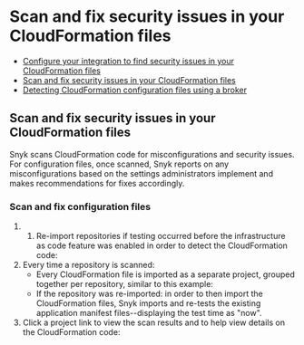 # Scan and fix security issues in your CloudFormation files

* [ Configure your integration to find security issues in your CloudFormation files](https://github.com/snyk/user-docs/tree/75cbddc84902693171786610d68edd1dc502bd55/hc/en-us/articles/4402937668241-Configure-your-integration-to-find-security-issues-in-your-CloudFormation-files/README.md)
* [ Scan and fix security issues in your CloudFormation files](https://github.com/snyk/user-docs/tree/75cbddc84902693171786610d68edd1dc502bd55/hc/en-us/articles/4402971349009-Scan-and-fix-security-issues-in-your-CloudFormation-files/README.md)
* [ Detecting CloudFormation configuration files using a broker](https://github.com/snyk/user-docs/tree/75cbddc84902693171786610d68edd1dc502bd55/hc/en-us/articles/4402964063377-Detecting-CloudFormation-configuration-files-using-a-broker/README.md)

## Scan and fix security issues in your CloudFormation files

Snyk scans CloudFormation code for misconfigurations and security issues. For configuration files, once scanned, Snyk reports on any misconfigurations based on the settings administrators implement and makes recommendations for fixes accordingly.

### Scan and fix configuration files

1. 1. Re-import repositories if testing occurred before the infrastructure as code feature was enabled in order to detect the CloudFormation code:
2. Every time a repository is scanned:
   * Every CloudFormation file is imported as a separate project, grouped together per repository, similar to this example:
   * If the repository was re-imported: in order to then import the CloudFormation files, Snyk imports and re-tests the existing application manifest files--displaying the test time as "now".
3. Click a project link to view the scan results and to help view details on the CloudFormation code:

